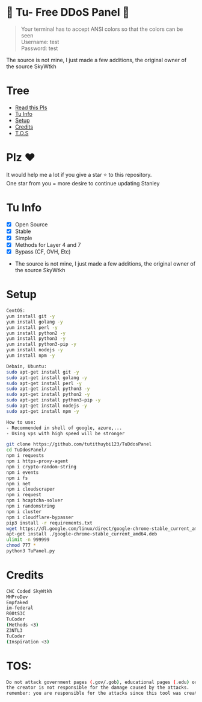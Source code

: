 # 🚀 Tu- Free DDoS Panel 🚀
> Your terminal has to accept ANSI colors so that the colors can be seen<br>
> Username: test<br>
> Password: test<br>

The source is not mine, I just made a few additions, the original owner of the source SkyWtkh

# Tree
* [Read this Pls](#plz-%EF%B8%8F)
* [Tu Info](Tu-Info)
* [Setup](#Setup)
* [Credits](#Credits)
* [T.O.S](#TOS)

# Plz ♥️
It would help me a lot if you give a star ⭐ to this repository.<br>
One star from you = more desire to continue updating Stanley

# Tu Info
- [x] Open Source
- [x] Stable
- [x] Simple
- [x] Methods for Layer 4 and 7
- [x] Bypass (CF, OVH, Etc)  
- The source is not mine, I just made a few additions, the original owner of the source SkyWtkh

# Setup
```sh
CentOS:
yum install git -y
yum install golang -y
yum install perl -y
yum install python2 -y
yum install python3 -y
yum install python3-pip -y
yum install nodejs -y
yum install npm -y

Debain, Ubuntu:
sudo apt-get install git -y
sudo apt-get install golang -y
sudo apt-get install perl -y
sudo apt-get install python3 -y
sudo apt-get install python2 -y
sudo apt-get install python3-pip -y
sudo apt-get install nodejs -y
sudo apt-get install npm -y

How to use: 
- Recommended in shell of google, azure,...
- Using vps with high speed will be stronger

git clone https://github.com/tutithuybi123/TuDdosPanel
cd TuDdosPanel/
npm i requests
npm i https-proxy-agent
npm i crypto-random-string
npm i events
npm i fs
npm i net
npm i cloudscraper
npm i request
npm i hcaptcha-solver
npm i randomstring
npm i cluster
npm i cloudflare-bypasser
pip3 install -r requirements.txt
wget https://dl.google.com/linux/direct/google-chrome-stable_current_amd64.deb
apt-get install ./google-chrome-stable_current_amd64.deb
ulimit -n 999999
chmod 777 *
python3 TuPanel.py
```

# Credits
```sh
CNC Coded SkyWtkh
MHProDev
Empfaked
im-federal
R00tS3C
TuCoder
(Methods <3)
Z3NTL3
TuCoder
(Inspiration <3)
```

# TOS:
```sh
Do not attack government pages (.gov/.gob), educational pages (.edu) or the United States Department of Defense (.mil), 
the creator is not responsible for the damage caused by the attacks. 
remember: you are responsible for the attacks since this tool was created for educational purposes
```
